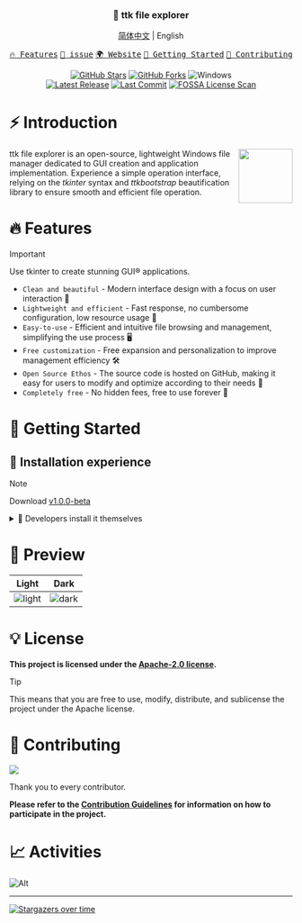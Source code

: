 <p align="center"><img src="https://raw.githubusercontent.com/pyheight/ttk-file-explorer/main/images/splash.png" alt=""></p>

<h3 align="center">📂 ttk file explorer</h3>

<p align="center"><a href="README.md">简体中文</a> | English</p> 


<p align="center">
    <a href="#-Features"><kbd>🔥 Features</kbd></a>
    <a href="https://github.com/pyheight/ttk-file-explorer/issues/new" target="_blank"><kbd>📌 issue</kbd></a>
    <a href="https://pyheight.github.io/ttk-file-explorer/" target="_blank"><kbd>🌍 Website</kbd></a>
    <a href="#-Getting-Started"><kbd>🚀 Getting Started</kbd></a>
    <a href="#-Contributing"><kbd>🤝 Contributing</kbd></a>
</p>

<div align="center">  
<a href="https://github.com/pyheight/ttk-file-explorer/stargazers"><img src="https://img.shields.io/github/stars/pyheight/ttk-file-explorer?style=social&logo=github" alt="GitHub Stars"></a>
<a href="https://github.com/pyheight/ttk-file-explorer/network/members"><img src="https://img.shields.io/github/forks/pyheight/ttk-file-explorer?style=social&logo=github" alt="GitHub Forks"></a>
<img src="https://img.shields.io/badge/Platform-Windows-blue.svg?style=social&logo=GitHub" alt="Windows">
</div>  
<div align="center">  
<a href="https://github.com/pyheight/ttk-file-explorer/releases"><img src="https://img.shields.io/github/v/release/pyheight/ttk-file-explorer?color=blue&style=flat-square" alt="Latest Release"></a>
<a href="https://github.com/pyheight/ttk-file-explorer/commits/main"><img src="https://img.shields.io/github/last-commit/pyheight/ttk-file-explorer?style=flat-square" alt="Last Commit"></a>
<a href="https://app.fossa.com/projects/git%2Bgithub.com%2Fpyheight%2Fttk-file-explorer?ref=badge_shield"><img src="https://app.fossa.com/api/projects/git%2Bgithub.com%2Fpyheight%2Fttk-file-explorer.svg?type=shield" alt="FOSSA License Scan"></a>
</div>  

# ⚡ Introduction

<img align="right" height="96px" src="https://raw.githubusercontent.com/pyheight/ttk-file-explorer/main/images/icon.png" alt="" />

ttk file explorer is an open-source, lightweight Windows file manager dedicated to GUI creation and application implementation. Experience a simple operation interface, relying on the *tkinter* syntax and *ttkbootstrap* beautification library to ensure smooth and efficient file operation.

# 🔥 Features

> [!IMPORTANT]
> Use tkinter to create stunning GUI® applications.

- `Clean and beautiful` - Modern interface design with a focus on user interaction 🌟
- `Lightweight and efficient` - Fast response, no cumbersome configuration, low resource usage 🍃
- `Easy-to-use` - Efficient and intuitive file browsing and management, simplifying the use process 🖥️
- `Free customization` - Free expansion and personalization to improve management efficiency 🛠️
- `Open Source Ethos` - The source code is hosted on GitHub, making it easy for users to modify and optimize according to their needs 🦦
- `Completely free` - No hidden fees, free to use forever 💸

# 🚀 Getting Started

## 🎉 Installation experience

> [!NOTE]
> Download [v1.0.0-beta](https://github.com/pyheight/ttk-file-explorer/releases/tag/v1.0.0-beta)

<details>

<summary>🚄 Developers install it themselves</summary>

## Download or clone the repository

```bash
git clone https://github.com/pyheight/ttk-file-explorer.git
```

## Navigate to the source directory

```bash
cd ttk-file-explorer/src
```

## Install project dependencies

```bash
pip install -r requirements.txt
```

## Start the project

```bash
python main.py
```

</details>

# 👀 Preview

Light|Dark|
|--|--|
|![light](https://raw.githubusercontent.com/pyheight/ttk-file-explorer/main/images/v1.0.0-test-interface.png)|![dark](https://raw.githubusercontent.com/pyheight/ttk-file-explorer/main/images/v1.0.0-test-interface-dark.png)|

# 💡 License

**This project is licensed under the [Apache-2.0 license](LICENSE).**

> [!TIP]
> This means that you are free to use, modify, distribute, and sublicense the project under the Apache license.

# 🤝 Contributing

<a href="https://github.com/pyheight/ttk-file-explorer/graphs/contributors"><img src="https://contrib.rocks/image?repo=pyheight/ttk-file-explorer"/></a>

Thank you to every contributor.

**Please refer to the [Contribution Guidelines](CONTRIBUTING.md) for information on how to participate in the project.**

# 📈 Activities

![Alt](https://repobeats.axiom.co/api/embed/20d6c7c443b43d705d0c358d0164fc905511be15.svg "Repobeats analytics image")

---

[![Stargazers over time](https://starchart.cc/pyheight/ttk-file-explorer.svg?variant=adaptive)](https://starchart.cc/pyheight/ttk-file-explorer)
